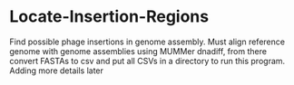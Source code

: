 # Locate-Insertion-Regions
Find possible phage insertions in genome assembly. Must align reference genome with genome assemblies using MUMMer dnadiff, from there convert FASTAs to csv and put all CSVs in a directory to run this program. Adding more details later
